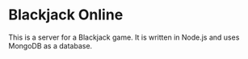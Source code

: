 # Blackjack Online

This is a server for a Blackjack game.
It is written in Node.js and uses MongoDB as a database.
